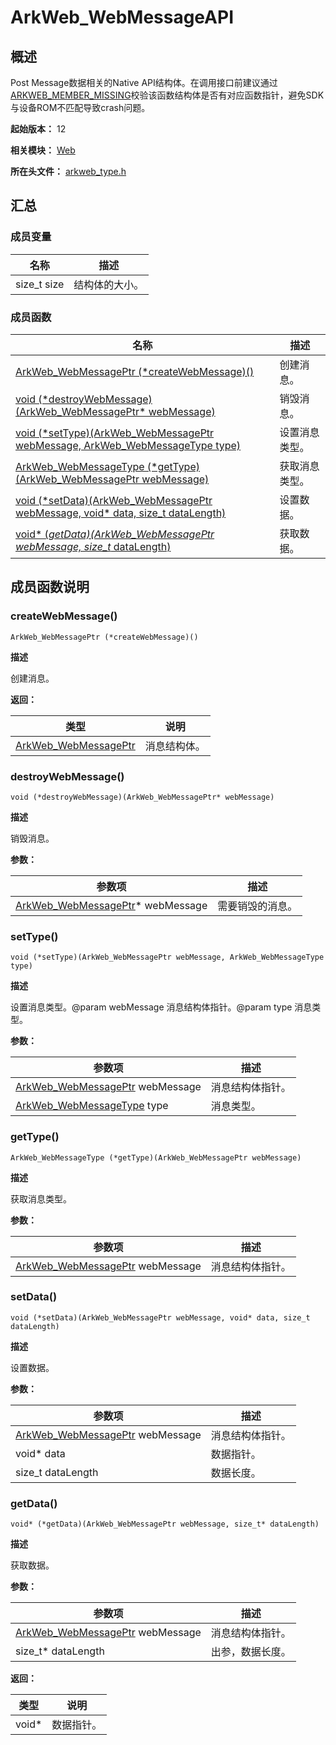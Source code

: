 # ArkWeb_WebMessageAPI


## 概述

Post Message数据相关的Native API结构体。在调用接口前建议通过[ARKWEB_MEMBER_MISSING](capi-arkweb-type-h.md#宏定义)校验该函数结构体是否有对应函数指针，避免SDK与设备ROM不匹配导致crash问题。

**起始版本：** 12

**相关模块：** [Web](capi-web.md)

**所在头文件：** [arkweb_type.h](capi-arkweb-type-h.md)

## 汇总

### 成员变量

| 名称 | 描述 |
| -- | -- |
| size_t size | 结构体的大小。 |


### 成员函数

| 名称                                                                                           | 描述                                                                     |
|----------------------------------------------------------------------------------------------|------------------------------------------------------------------------|
| [ArkWeb_WebMessagePtr (\*createWebMessage)()](#createwebmessage)                             | 创建消息。                                                    |
| [void (\*destroyWebMessage)(ArkWeb_WebMessagePtr* webMessage)](#destroywebmessage)           | 销毁消息。                                        |
| [void (\*setType)(ArkWeb_WebMessagePtr webMessage, ArkWeb_WebMessageType type)](#settype)    | 设置消息类型。                     |
| [ArkWeb_WebMessageType (\*getType)(ArkWeb_WebMessagePtr webMessage)](#gettype)               | 获取消息类型。                         |
| [void (\*setData)(ArkWeb_WebMessagePtr webMessage, void* data, size_t dataLength)](#setdata) | 设置数据。 |
| [void* (*getData)(ArkWeb_WebMessagePtr webMessage, size_t* dataLength)](#getdata)            | 获取数据。                                                                  |

## 成员函数说明

### createWebMessage()

```
ArkWeb_WebMessagePtr (*createWebMessage)()
```

**描述**

创建消息。

**返回：**

| 类型                       | 说明 |
|--------------------------|----|
| [ArkWeb_WebMessagePtr](capi-web-arkweb-webmessage8h.md) | 消息结构体。   |

### destroyWebMessage()

```
void (*destroyWebMessage)(ArkWeb_WebMessagePtr* webMessage)
```

**描述**

销毁消息。

**参数：**

| 参数项                                                                       | 描述 |
|---------------------------------------------------------------------------|----|
| [ArkWeb_WebMessagePtr](capi-web-arkweb-webmessage8h.md)* webMessage            | 需要销毁的消息。   |

### setType()

```
void (*setType)(ArkWeb_WebMessagePtr webMessage, ArkWeb_WebMessageType type)
```

**描述**

设置消息类型。@param webMessage 消息结构体指针。@param type 消息类型。

**参数：**

| 参数项                                                                       | 描述 |
|---------------------------------------------------------------------------|----|
| [ArkWeb_WebMessagePtr](capi-web-arkweb-webmessage8h.md) webMessage            | 消息结构体指针。   |
| [ArkWeb_WebMessageType](capi-arkweb-type-h.md#arkweb_webmessagetype) type | 消息类型。   |

### getType()

```
ArkWeb_WebMessageType (*getType)(ArkWeb_WebMessagePtr webMessage)
```

**描述**

获取消息类型。

**参数：**

| 参数项                                 | 描述 |
|-------------------------------------|----|
| [ArkWeb_WebMessagePtr](capi-web-arkweb-webmessage8h.md) webMessage | 消息结构体指针。   |

### setData()

```
void (*setData)(ArkWeb_WebMessagePtr webMessage, void* data, size_t dataLength)
```

**描述**

设置数据。

**参数：**

| 参数项                                                            | 描述       |
|----------------------------------------------------------------|----------|
| [ArkWeb_WebMessagePtr](capi-web-arkweb-webmessage8h.md) webMessage | 消息结构体指针。 |
|  void* data                                                              | 数据指针。         |
|  size_t dataLength                                                              | 数据长度。         |


### getData()

```
void* (*getData)(ArkWeb_WebMessagePtr webMessage, size_t* dataLength)
```

**描述**

获取数据。

**参数：**

| 参数项                  | 描述       |
|----------------------|----------|
| [ArkWeb_WebMessagePtr](capi-web-arkweb-webmessage8h.md) webMessage | 消息结构体指针。 |
| size_t* dataLength   | 出参，数据长度。         |

**返回：**

| 类型 | 说明    |
|----|-------|
| void*   | 数据指针。 |